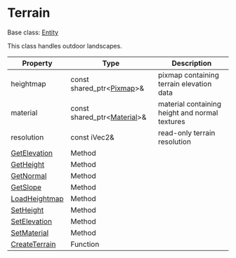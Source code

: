 # Terrain

Base class: [Entity](Entity.md)

This class handles outdoor landscapes.

| Property | Type | Description |
|-----|-----|-----|
| heightmap | const shared_ptr<[Pixmap](Pixmap.md)\>& | pixmap containing terrain elevation data |
| material | const shared_ptr<[Material](Material.md)\>& | material containing height and normal textures |
| resolution | const iVec2& | read-only terrain resolution |
| [GetElevation](Terrain_GetElevation.md) | Method | |
| [GetHeight](Terrain_GetHeight.md) | Method | |
| [GetNormal](Terrain_GetNormal.md) | Method | |
| [GetSlope](Terrain_GetSlope.md) | Method | |
| [LoadHeightmap](Terrain_LoadHeightmap.md) | Method | |
| [SetHeight](Terrain_SetHeight.md) | Method | |
| [SetElevation](Terrain_SetElevation.md) | Method | |
| [SetMaterial](Terrain_SetMaterial.md) | Method | |
| [CreateTerrain](CreateTerrain.md) | Function | |
